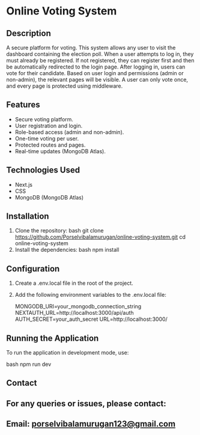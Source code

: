 # Online Voting System

## Description

A secure platform for voting. This system allows any user to visit the dashboard containing the election poll. When a user attempts to log in, they must already be registered. If not registered, they can register first and then be automatically redirected to the login page. After logging in, users can vote for their candidate. Based on user login and permissions (admin or non-admin), the relevant pages will be visible. A user can only vote once, and every page is protected using middleware.

## Features

- Secure voting platform.
- User registration and login.
- Role-based access (admin and non-admin).
- One-time voting per user.
- Protected routes and pages.
- Real-time updates (MongoDB Atlas).

## Technologies Used

- Next.js
- CSS
- MongoDB (MongoDB Atlas)

## Installation

1. Clone the repository:
   bash
   git clone https://github.com/Porselvibalamurugan/online-voting-system.git
   cd online-voting-system
3. Install the dependencies:
   bash
   npm install

## Configuration

1. Create a .env.local file in the root of the project.
2. Add the following environment variables to the .env.local file:

   MONGODB_URI=your_mongodb_connection_string
   NEXTAUTH_URL=http://localhost:3000/api/auth
   AUTH_SECRET=your_auth_secret
   URL=http://localhost:3000/

## Running the Application

To run the application in development mode, use:

bash
npm run dev

## Contact

## For any queries or issues, please contact:

## Email: porselvibalamurugan123@gmail.com
